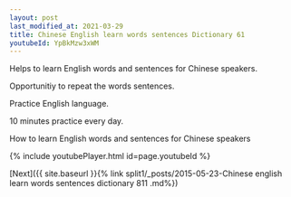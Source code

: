```yaml
---
layout: post
last_modified_at: 2021-03-29
title: Chinese English learn words sentences Dictionary 61 
youtubeId: YpBkMzw3xWM
---
```

 
 
Helps to learn English words and sentences for Chinese speakers.

Opportunitiy to repeat the words sentences. 

Practice English language. 
 
10 minutes practice every day. 
 
How to learn English words and sentences for Chinese speakers 
 
{% include youtubePlayer.html id=page.youtubeId %}
 
 
[Next]({{ site.baseurl }}{% link  split1/_posts/2015-05-23-Chinese english learn words sentences dictionary 811 .md%})
 
